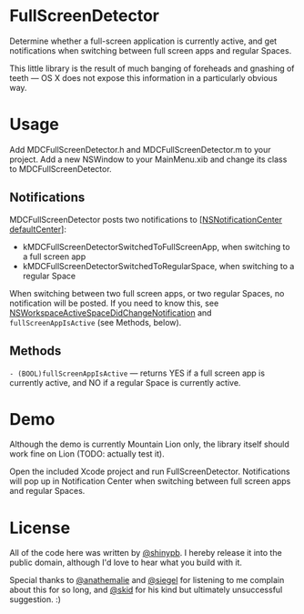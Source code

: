 FullScreenDetector
==================

Determine whether a full-screen application is currently active, and get notifications when switching between full screen apps and regular Spaces.

This little library is the result of much banging of foreheads and gnashing of teeth &mdash; OS X does not expose this information in a particularly obvious way.

Usage
=====

Add MDCFullScreenDetector.h and MDCFullScreenDetector.m to your project. Add a new NSWindow to your MainMenu.xib and change its class to MDCFullScreenDetector.

Notifications
-------------

MDCFullScreenDetector posts two notifications to [[NSNotificationCenter defaultCenter]](https://developer.apple.com/library/mac/#documentation/Cocoa/Reference/Foundation/Classes/NSNotificationCenter_Class/Reference/Reference.html#//apple_ref/occ/clm/NSNotificationCenter/defaultCenter):

- kMDCFullScreenDetectorSwitchedToFullScreenApp, when switching to a full screen app
- kMDCFullScreenDetectorSwitchedToRegularSpace, when switching to a regular Space

When switching between two full screen apps, or two regular Spaces, no notification will be posted. If you need to know this, see [NSWorkspaceActiveSpaceDidChangeNotification](https://developer.apple.com/library/mac/#documentation/Cocoa/Reference/ApplicationKit/Classes/NSWorkspace_Class/Reference/Reference.html#//apple_ref/c/data/NSWorkspaceActiveSpaceDidChangeNotification) and `fullScreenAppIsActive` (see Methods, below).

Methods
-------

`- (BOOL)fullScreenAppIsActive` &mdash; returns YES if a full screen app is currently active, and NO if a regular Space is currently active.

Demo
====
Although the demo is currently Mountain Lion only, the library itself should work fine on Lion (TODO: actually test it).

Open the included Xcode project and run FullScreenDetector. Notifications will pop up in Notification Center when switching between full screen apps and regular Spaces.

License
=======
All of the code here was written by [@shinypb](https://twitter.com/shinypb). I hereby release it into the public domain, although I'd love to hear what you build with it.

Special thanks to [@anathemalie](https://twitter.com/anathemalie) and [@siegel](https://twitter.com/siegel) for listening to me complain about this for so long, and [@skid](https://twitter.com/skid) for his kind but ultimately unsuccessful suggestion. :)